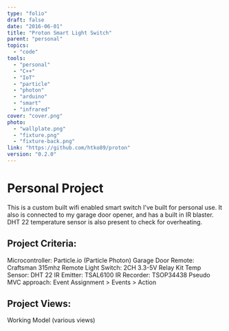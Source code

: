 ```yaml
---
type: "folio"
draft: false
date: "2016-06-01"
title: "Proton Smart Light Switch"
parent: "personal"
topics:
  - "code"
tools:
  - "personal"
  - "C++"
  - "IoT"
  - "particle"
  - "photon"
  - "arduino"
  - "smart"
  - "infrared"
cover: "cover.png"
photo:
  - "wallplate.png"
  - "fixture.png"
  - "fixture-back.png"
link: "https://github.com/htko89/proton"
version: "0.2.0"
---
```

# Personal Project
This is a custom built wifi enabled smart switch I’ve built for personal use. It also is connected to my garage door opener, and has a built in IR blaster. DHT 22 temperature sensor is also present to check for overheating.

## Project Criteria:
Microcontroller: Particle.io (Particle Photon)
Garage Door Remote: Craftsman 315mhz Remote
Light Switch: 2CH 3.3-5V Relay Kit
Temp Sensor: DHT 22
IR Emitter: TSAL6100
IR Recorder: TSOP34438
Pseudo MVC approach: Event Assignment > Events > Action

## Project Views:
Working Model (various views)

